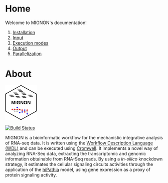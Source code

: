 # Home

Welcome to MIGNON's documentation!

1. [Installation](installation.md)
2. [Input](input.md)
3. [Execution modes](execution_modes.md)
4. [Output](output.md)
5. [Parallelization](parallelization.md)

# About

<img src="pics/icon.png" width="100">

[![Build Status](https://travis-ci.com/martingarridorc/MIGNON.svg?branch=master)](https://travis-ci.com/martingarridorc/MIGNON)

MIGNON is a bioinformatic workflow for the mechanistic integrative analysis of RNA-seq data. It is written using the [Workflow Description Language (WDL)](https://github.com/openwdl/wdl) and can be executed using [Cromwell](https://github.com/broadinstitute/cromwell). It implements a novel way of analyzing RNA-Seq data, extracting the transcriptomic and genomic information obtainable from RNA-Seq reads. By using a *in-silico* knockdown strategy, it estimates the cellular signaling circuits activities through the application of the [hiPathia](http://hipathia.babelomics.org/) model, using gene expression as a proxy of protein signaling activity.
